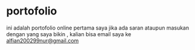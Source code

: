 # portofolio
ini adalah portofolio online pertama saya
jika ada saran ataupun masukan dengan yang saya bikin , kalian bisa email saya ke alfian200299nur@gmail.com
